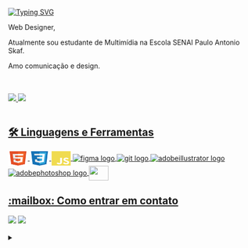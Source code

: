 <!--- 👋 Hi, I’m @Byorks
- 👀 I’m interested in ...
- 🌱 I’m currently learning ...
- 💞️ I’m looking to collaborate on ...
- 📫 How to reach me ...
- 😄 Pronouns: ...
- ⚡ Fun fact: ...
---
<!---
Byorks/Byorks is a ✨ special ✨ repository because its `README.md` (this file) appears on your GitHub profile.
You can click the Preview link to take a look at your changes.
--->
<!-- Link para o site que cria o codigo para o texto com aparencia de digitação -->
<!-- https://readme-typing-svg.demolab.com/demo/ -->
<a href="https://github.com/Byorks"><img src="https://readme-typing-svg.demolab.com?font=Source+Code+Pro&weight=600&size=27&duration=2000&pause=1500&color=00FF40&width=555&lines=Ol%C3%A1%2C+meu+nome+%C3%A9+Maria+Eduarda!;Bem+vindos+ao+meu+perfil!+%F0%9F%91%80%F0%9F%91%8D" alt="Typing SVG" /></a>

<div>
  <p>Web Designer,</p> 

  <p>Atualmente sou estudante de Multimídia na Escola SENAI Paulo Antonio Skaf.</p>
  <p>Amo comunicação e design.</p><br>
</div>

<div><br>
  <a href="https://github.com/Maria-Passos-25">
  <img height="180em" src="https://github-readme-stats.vercel.app/api?username=Maria-Passos-25&show_icons=true&theme=midnight-purple&include_all_commits=true&count_private=true"/>
  <img height="180em" src="https://github-readme-stats.vercel.app/api/top-langs/?username=Maria-Passos-25&layout=compact&langs_count=7&theme=midnight-purple"/>
</div><br>

<div>
  <h2>🛠️ Linguagens e Ferramentas</h2>
  <!--https://devicon.dev/-->
  <div style="display: inline_block">
    <img align="center" alt="Maria-HTML" height="30" width="40" src="https://raw.githubusercontent.com/devicons/devicon/master/icons/html5/html5-original.svg">
    <img align="center" alt="Maria-CSS" height="30" width="40" src="https://raw.githubusercontent.com/devicons/devicon/master/icons/css3/css3-original.svg">
    <img align="center" alt="Maria-Js" height="30" width="40" src="https://raw.githubusercontent.com/devicons/devicon/master/icons/javascript/javascript-plain.svg">
    <img align="center"  alt="figma logo" height="30" width="40" src="https://cdn.jsdelivr.net/gh/devicons/devicon/icons/figma/figma-original.svg"/>
    <img align="center"  alt="git logo" height="30" width="40" src="https://cdn.simpleicons.org/git/F05032"/>
    <img align="center"  alt="adobeillustrator logo" height="30" width="40" src="https://skillicons.dev/icons?i=ai"/>
    <img align="center"  alt="adobephotoshop logo" height="30" width="40"src="https://skillicons.dev/icons?i=ps" height="40"/>
    <img align="center" height="30" width="40" src="https://cdn.jsdelivr.net/gh/devicons/devicon@latest/icons/inkscape/inkscape-original.svg"/>
          
  </div>
</div>

<div>
  <h2>:mailbox: Como entrar em contato</h2>
  <a href = "mailto:mariagusmaopassos@gmail.com"><img src="https://img.shields.io/badge/Gmail-D14836?style=for-the-badge&logo=gmail&logoColor=white" target="_blank"></a>
  <a href="https://www.linkedin.com/in/maria-eduarda-gusmão/" target="_blank"><img src="https://img.shields.io/badge/-LinkedIn-%230077B5?style=for-the-badge&logo=linkedin&logoColor=white" target="_blank"></a>
</div> <br>


<details align="left">
  <summary></summary> 
  <div>

  ![](https://komarev.com/ghpvc/?username=Byorks&style=for-the-badge&color=C61AFF)
  
  </div>
</details>
